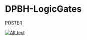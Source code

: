 ﻿# DPBH-LogicGates
[POSTER](poster.jpg)


[![Alt text](https://img.youtube.com/vi/unov8YPBNoM/0.jpg)](https://www.youtube.com/watch?v=unov8YPBNoM)
